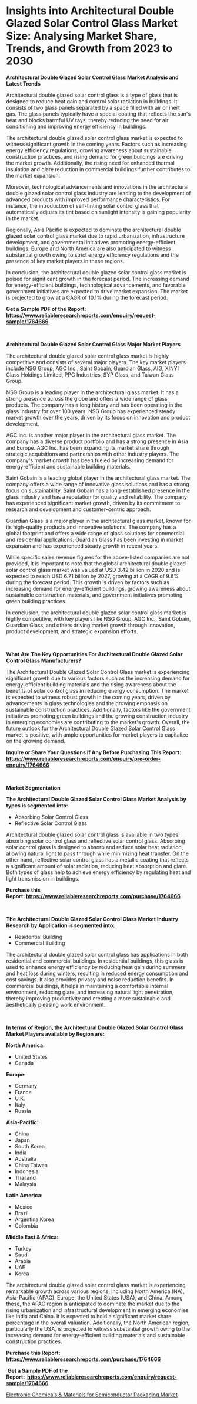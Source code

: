 <p><h1>Insights into Architectural Double Glazed Solar Control Glass Market Size: Analysing Market Share, Trends, and Growth from 2023 to 2030</h1></p><p><strong>Architectural Double Glazed Solar Control Glass Market Analysis and Latest Trends</strong></p>
<p><p>Architectural double glazed solar control glass is a type of glass that is designed to reduce heat gain and control solar radiation in buildings. It consists of two glass panels separated by a space filled with air or inert gas. The glass panels typically have a special coating that reflects the sun's heat and blocks harmful UV rays, thereby reducing the need for air conditioning and improving energy efficiency in buildings.</p><p>The architectural double glazed solar control glass market is expected to witness significant growth in the coming years. Factors such as increasing energy efficiency regulations, growing awareness about sustainable construction practices, and rising demand for green buildings are driving the market growth. Additionally, the rising need for enhanced thermal insulation and glare reduction in commercial buildings further contributes to the market expansion.</p><p>Moreover, technological advancements and innovations in the architectural double glazed solar control glass industry are leading to the development of advanced products with improved performance characteristics. For instance, the introduction of self-tinting solar control glass that automatically adjusts its tint based on sunlight intensity is gaining popularity in the market.</p><p>Regionally, Asia Pacific is expected to dominate the architectural double glazed solar control glass market due to rapid urbanization, infrastructure development, and governmental initiatives promoting energy-efficient buildings. Europe and North America are also anticipated to witness substantial growth owing to strict energy efficiency regulations and the presence of key market players in these regions.</p><p>In conclusion, the architectural double glazed solar control glass market is poised for significant growth in the forecast period. The increasing demand for energy-efficient buildings, technological advancements, and favorable government initiatives are expected to drive market expansion. The market is projected to grow at a CAGR of 10.1% during the forecast period.</p></p>
<p><strong>Get a Sample PDF of the Report:&nbsp; <a href="https://www.reliableresearchreports.com/enquiry/request-sample/1764666">https://www.reliableresearchreports.com/enquiry/request-sample/1764666</a></strong></p>
<p>&nbsp;</p>
<p><strong>Architectural Double Glazed Solar Control Glass Major Market Players</strong></p>
<p><p>The architectural double glazed solar control glass market is highly competitive and consists of several major players. The key market players include NSG Group, AGC Inc., Saint Gobain, Guardian Glass, AIG, XINYI Glass Holdings Limited, PPG Industries, SYP Glass, and Taiwan Glass Group. </p><p>NSG Group is a leading player in the architectural glass market. It has a strong presence across the globe and offers a wide range of glass products. The company has a long history and has been operating in the glass industry for over 100 years. NSG Group has experienced steady market growth over the years, driven by its focus on innovation and product development.</p><p>AGC Inc. is another major player in the architectural glass market. The company has a diverse product portfolio and has a strong presence in Asia and Europe. AGC Inc. has been expanding its market share through strategic acquisitions and partnerships with other industry players. The company's market growth has been fueled by increasing demand for energy-efficient and sustainable building materials.</p><p>Saint Gobain is a leading global player in the architectural glass market. The company offers a wide range of innovative glass solutions and has a strong focus on sustainability. Saint Gobain has a long-established presence in the glass industry and has a reputation for quality and reliability. The company has experienced significant market growth, driven by its commitment to research and development and customer-centric approach.</p><p>Guardian Glass is a major player in the architectural glass market, known for its high-quality products and innovative solutions. The company has a global footprint and offers a wide range of glass solutions for commercial and residential applications. Guardian Glass has been investing in market expansion and has experienced steady growth in recent years.</p><p>While specific sales revenue figures for the above-listed companies are not provided, it is important to note that the global architectural double glazed solar control glass market was valued at USD 3.42 billion in 2020 and is expected to reach USD 6.71 billion by 2027, growing at a CAGR of 9.6% during the forecast period. This growth is driven by factors such as increasing demand for energy-efficient buildings, growing awareness about sustainable construction materials, and government initiatives promoting green building practices.</p><p>In conclusion, the architectural double glazed solar control glass market is highly competitive, with key players like NSG Group, AGC Inc., Saint Gobain, Guardian Glass, and others driving market growth through innovation, product development, and strategic expansion efforts.</p></p>
<p>&nbsp;</p>
<p><strong>What Are The Key Opportunities For Architectural Double Glazed Solar Control Glass Manufacturers?</strong></p>
<p><p>The Architectural Double Glazed Solar Control Glass market is experiencing significant growth due to various factors such as the increasing demand for energy-efficient building materials and the rising awareness about the benefits of solar control glass in reducing energy consumption. The market is expected to witness robust growth in the coming years, driven by advancements in glass technologies and the growing emphasis on sustainable construction practices. Additionally, factors like the government initiatives promoting green buildings and the growing construction industry in emerging economies are contributing to the market's growth. Overall, the future outlook for the Architectural Double Glazed Solar Control Glass market is positive, with ample opportunities for market players to capitalize on the growing demand.</p></p>
<p><strong>Inquire or Share Your Questions If Any Before Purchasing This Report: <a href="https://www.reliableresearchreports.com/enquiry/pre-order-enquiry/1764666">https://www.reliableresearchreports.com/enquiry/pre-order-enquiry/1764666</a></strong></p>
<p>&nbsp;</p>
<p><strong>Market Segmentation</strong></p>
<p><strong>The Architectural Double Glazed Solar Control Glass Market Analysis by types is segmented into:</strong></p>
<p><ul><li>Absorbing Solar Control Glass</li><li>Reflective Solar Control Glass</li></ul></p>
<p><p>Architectural double glazed solar control glass is available in two types: absorbing solar control glass and reflective solar control glass. Absorbing solar control glass is designed to absorb and reduce solar heat radiation, allowing natural light to pass through while minimizing heat transfer. On the other hand, reflective solar control glass has a metallic coating that reflects a significant amount of solar radiation, reducing heat absorption and glare. Both types of glass help to achieve energy efficiency by regulating heat and light transmission in buildings.</p></p>
<p><strong>Purchase this Report:&nbsp;<a href="https://www.reliableresearchreports.com/purchase/1764666">https://www.reliableresearchreports.com/purchase/1764666</a></strong></p>
<p>&nbsp;</p>
<p><strong>The Architectural Double Glazed Solar Control Glass Market Industry Research by Application is segmented into:</strong></p>
<p><ul><li>Residential Building</li><li>Commercial Building</li></ul></p>
<p><p>The architectural double glazed solar control glass has applications in both residential and commercial buildings. In residential buildings, this glass is used to enhance energy efficiency by reducing heat gain during summers and heat loss during winters, resulting in reduced energy consumption and cost savings. It also provides privacy and noise reduction benefits. In commercial buildings, it helps in maintaining a comfortable internal environment, reducing glare, and increasing natural light penetration, thereby improving productivity and creating a more sustainable and aesthetically pleasing work environment.</p></p>
<p>&nbsp;</p>
<p><strong>In terms of Region, the Architectural Double Glazed Solar Control Glass Market Players available by Region are:</strong></p>
<p>
    <p> <strong> North America: </strong>
        <ul>
            <li>United States</li>
            <li>Canada</li>
        </ul>
        </p> 
    <p> <strong> Europe: </strong>
        <ul>
            <li>Germany</li>
            <li>France</li>
            <li>U.K.</li>
            <li>Italy</li>
            <li>Russia</li>
        </ul>
        </p> 
    <p> <strong> Asia-Pacific: </strong>
        <ul>
            <li>China</li>
            <li>Japan</li>
            <li>South Korea</li>
            <li>India</li>
            <li>Australia</li>
            <li>China Taiwan</li>
            <li>Indonesia</li>
            <li>Thailand</li>
            <li>Malaysia</li>
        </ul>
        </p> 
    <p> <strong> Latin America: </strong>
        <ul>
            <li>Mexico</li>
            <li>Brazil</li>
            <li>Argentina Korea</li>
            <li>Colombia</li>
        </ul>
        </p> 
    <p> <strong> Middle East & Africa: </strong>
        <ul>
            <li>Turkey</li>
            <li>Saudi</li>
            <li>Arabia</li>
            <li>UAE</li>
            <li>Korea</li>
        </ul>
    </p>
    </p>
<p><p>The architectural double glazed solar control glass market is experiencing remarkable growth across various regions, including North America (NA), Asia-Pacific (APAC), Europe, the United States (USA), and China. Among these, the APAC region is anticipated to dominate the market due to the rising urbanization and infrastructural development in emerging economies like India and China. It is expected to hold a significant market share percentage in the overall valuation. Additionally, the North American region, particularly the USA, is projected to witness substantial growth owing to the increasing demand for energy-efficient building materials and sustainable construction practices.</p></p>
<p><strong>Purchase this Report: <a href="https://www.reliableresearchreports.com/purchase/1764666">https://www.reliableresearchreports.com/purchase/1764666</a></strong></p>
<p>&nbsp;<strong>Get a Sample PDF of the Report:&nbsp;&nbsp;<a href="https://www.reliableresearchreports.com/enquiry/request-sample/1764666">https://www.reliableresearchreports.com/enquiry/request-sample/1764666</a></strong></p>
<p><strong></strong></p>
<p><p><a href="https://github.com/RickHolmes3/Market-Research-Report-List-2/blob/main/electronic-chemicals-materials-for-semiconductor-packaging-market.md">Electronic Chemicals & Materials for Semiconductor Packaging Market</a></p></p>